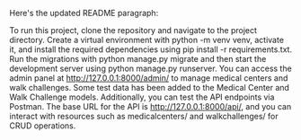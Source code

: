 
Here's the updated README paragraph:

To run this project, clone the repository and navigate to the project directory. 
Create a virtual environment with python -m venv venv, activate it, and install the required dependencies using pip install -r requirements.txt.
Run the migrations with python manage.py migrate and then start the development server using python manage.py runserver.
You can access the admin panel at http://127.0.0.1:8000/admin/ to manage medical centers and walk challenges. 
Some test data has been added to the Medical Center and Walk Challenge models. Additionally, you can test the API endpoints via Postman. 
The base URL for the API is http://127.0.0.1:8000/api/, and you can interact with resources such as medicalcenters/ and walkchallenges/ for CRUD operations.






